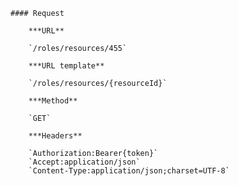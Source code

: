     #### Request

        ***URL**

        `/roles/resources/455`

        ***URL template**

        `/roles/resources/{resourceId}`

        ***Method**

        `GET`

        ***Headers**

        `Authorization:Bearer{token}`
        `Accept:application/json`
        `Content-Type:application/json;charset=UTF-8`

